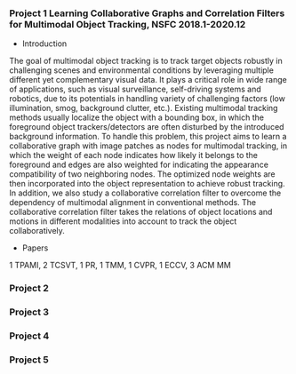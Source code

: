 ### Project 1 Learning Collaborative Graphs and Correlation Filters for Multimodal Object Tracking, NSFC 2018.1-2020.12
- Introduction

The goal of multimodal object tracking is to track target objects robustly in challenging scenes and environmental conditions by leveraging multiple different yet complementary visual data. It plays a critical role in wide range of applications, such as visual surveillance, self-driving systems and robotics, due to its potentials in handling variety of challenging factors (low illumination, smog, background clutter, etc.). Existing multimodal tracking methods usually localize the object with a bounding box, in which the foreground object trackers/detectors are often disturbed by the introduced background information. To handle this problem, this project aims to learn a collaborative graph with image patches as nodes for multimodal tracking, in which the weight of each node indicates how likely it belongs to the foreground and edges are also weighted for indicating the appearance compatibility of two neighboring nodes. The optimized node weights are then incorporated into the object representation to achieve robust tracking. In addition, we also study a collaborative correlation filter to overcome the dependency of multimodal alignment in conventional methods. The collaborative correlation filter takes the relations of object locations and motions in different modalities into account to track the object collaboratively.

- Papers

1 TPAMI, 2 TCSVT, 1 PR, 1 TMM, 1 CVPR, 1 ECCV, 3 ACM MM


### Project 2

### Project 3

### Project 4

### Project 5

